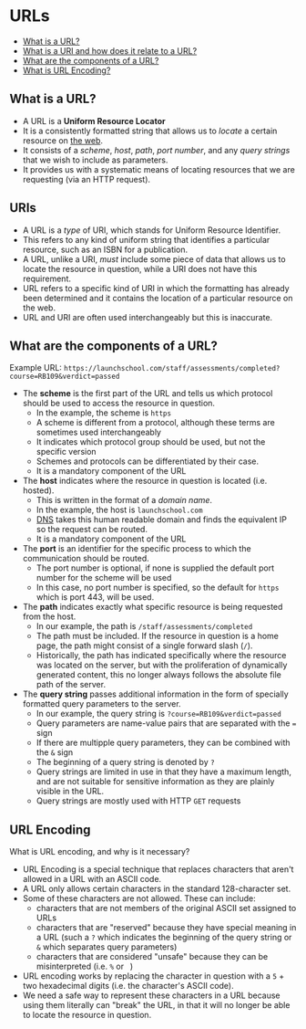 # URLs

- [What is a URL?](#what-is-a-url)
- [What is a URI and how does it relate to a URL?](#uris)
- [What are the components of a URL?](#what-are-the-components-of-a-url)
- [What is URL Encoding?](#url-encoding)

## What is a URL?

- A URL is a **Uniform Resource Locator**
- It is a consistently formatted string that allows us to _locate_ a certain resource on [the web](../study_guide/the_internet.md#what-is-the-web?).
- It consists of a _scheme_, _host_, _path_, _port number_, and any _query strings_ that we wish to include as parameters.
- It provides us with a systematic means of locating resources that we are requesting (via an HTTP request).

## URIs

- A URL is a _type_ of URI, which stands for Uniform Resource Identifier.
- This refers to any kind of uniform string that identifies a particular resource, such as an ISBN for a publication.
- A URL, unlike a URI, _must_ include some piece of data that allows us to locate the resource in question, while a URI does not have this requirement.
- URL refers to a specific kind of URI in which the formatting has already been determined and it contains the location of a particular resource on the web.
- URL and URI are often used interchangeably but this is inaccurate.

## What are the components of a URL?

Example URL: `https://launchschool.com/staff/assessments/completed?course=RB109&verdict=passed`

- The **scheme** is the first part of the URL and tells us which protocol should be used to access the resource in question.
  - In the example, the scheme is `https`
  - A scheme is different from a protocol, although these terms are sometimes used interchangeably
  - It indicates which protocol group should be used, but not the specific version
  - Schemes and protocols can be differentiated by their case.
  - It is a mandatory component of the URL
- The **host** indicates where the resource in question is located (i.e. hosted).
  - This is written in the format of a _domain name_.
  - In the example, the host is `launchschool.com`
  - [DNS](../study_guide/lower_level_protocols.md#dns) takes this human readable domain and finds the equivalent IP so the request can be routed.
  - It is a mandatory component of the URL
- The **port** is an identifier for the specific process to which the communication should be routed.
  - The port number is optional, if none is supplied the default port number for the scheme will be used
  - In this case, no port number is specified, so the default for `https` which is port 443, will be used.
- The **path** indicates exactly what specific resource is being requested from the host.
  - In our example, the path is `/staff/assessments/completed`
  - The path must be included. If the resource in question is a home page, the path might consist of a single forward slash (`/`).
  - Historically, the path has indicated specifically where the resource was located on the server, but with the proliferation of dynamically generated content, this no longer always follows the absolute file path of the server.
- The **query string** passes additional information in the form of specially formatted query parameters to the server.
  - In our example, the query string is `?course=RB109&verdict=passed`
  - Query parameters are name-value pairs that are separated with the `=` sign
  - If there are multipple query parameters, they can be combined with the `&` sign
  - The beginning of a query string is denoted by `?`
  - Query strings are limited in use in that they have a maximum length, and are not suitable for sensitive information as they are plainly visible in the URL.
  - Query strings are mostly used with HTTP `GET` requests

## URL Encoding

What is URL encoding, and why is it necessary?

- URL Encoding is a special technique that replaces characters that aren't allowed in a URL with an ASCII code.
- A URL only allows certain characters in the standard 128-character set.
- Some of these characters are not allowed. These can include:
  - characters that are not members of the original ASCII set assigned to URLs
  - characters that are "reserved" because they have special meaning in a URL (such a `?` which indicates the beginning of the query string or `&` which separates query parameters)
  - characters that are considered "unsafe" because they can be misinterpreted (i.e. `%` or ` `)
- URL encoding works by replacing the character in question with a `5` + two hexadecimal digits (i.e. the character's ASCII code).
- We need a safe way to represent these characters in a URL because using them literally can "break" the URL, in that it will no longer be able to locate the resource in question.